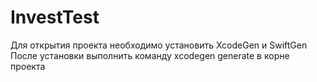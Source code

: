 # InvestTest

Для открытия проекта необходимо установить XcodeGen и SwiftGen
После установки выполнить команду xcodegen generate в корне проекта
